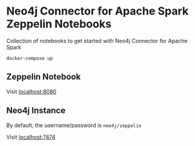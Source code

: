 # Neo4j Connector for Apache Spark Zeppelin Notebooks

Collection of notebooks to get started with Neo4j Connector for Apache Spark

```
docker-compose up
```

## Zeppelin Notebook

Visit [localhost:8080](http://localhost:8080)

## Neo4j Instance

By default, the username/password is `neo4j/zeppelin`

Visit [localhost:7474](http://localhost:7474)
